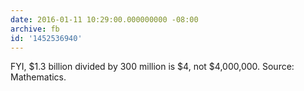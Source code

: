 ```yaml
---
date: 2016-01-11 10:29:00.000000000 -08:00
archive: fb
id: '1452536940'
---
```


FYI, $1.3 billion divided by 300 million is $4, not $4,000,000. Source: Mathematics.
